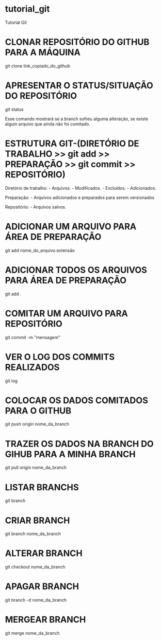 # tutorial_git
Tutorial Git

# CLONAR REPOSITÓRIO DO GITHUB PARA A MÁQUINA
git clone link_copiado_do_github

# APRESENTAR O STATUS/SITUAÇÃO DO REPOSITÓRIO
git status

Esse comando mostrará se a branch sofreu alguma alteração, 
se existe algum arquivo que ainda não foi comitado.

# ESTRUTURA GIT-(DIRETÓRIO DE TRABALHO >> git add >> PREPARAÇÃO >> git commit >> REPOSITÓRIO)
Diretório de trabalho:
    - Arquivos:
        - Modificados.
        - Excluídos.
        - Adicionados.

Preparação:
    - Arquivos adicionados e preparados para serem versionados

Repositório:
    - Arquivos salvos.

# ADICIONAR UM ARQUIVO PARA ÁREA DE PREPARAÇÃO
git add nome_do_arquivo.extensão

# ADICIONAR TODOS OS ARQUIVOS PARA ÁREA DE PREPARAÇÃO
git add . 

# COMITAR UM ARQUIVO PARA REPOSITÓRIO
git commit -m "mensagem"

# VER O LOG DOS COMMITS REALIZADOS
git log

# COLOCAR OS DADOS COMITADOS PARA O GITHUB
git push origin nome_da_branch

# TRAZER OS DADOS NA BRANCH DO GIHUB PARA A MINHA BRANCH
git pull origin nome_da_branch

# LISTAR BRANCHS
git branch

# CRIAR BRANCH
git branch nome_da_branch

# ALTERAR BRANCH
git checkout nome_da_branch

# APAGAR BRANCH
git branch -d nome_da_branch

# MERGEAR BRANCH
git merge nome_da_branch